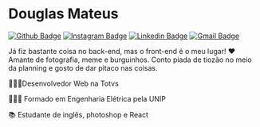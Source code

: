 # Douglas Mateus
[![Github Badge](https://img.shields.io/badge/-@followmedoug-1DA1F2?style=flat-square&logo=Twitter&logoColor=white&link=https://twitter.com/followmeDoug)](https://twitter.com/followmeDoug) [![Instagram Badge](https://img.shields.io/badge/-followmedoug-C13584?style=flat-square&logo=Instagram&logoColor=white&link=https://www.instagram.com/followmedoug/)](https://www.instagram.com/followmedoug/) [![Linkedin Badge](https://img.shields.io/badge/-LinkedIn-2867B2?style=flat-square&logo=Linkedin&logoColor=white&link=https://www.linkedin.com/in/douglas-mateus/)](https://www.linkedin.com/in/douglas-mateus) [![Gmail Badge](https://img.shields.io/badge/-Gmail-c71610?style=flat-square&logo=Gmail&logoColor=white&link=mailto:douglaspmateus@gmail.com)](mailto:douglaspmateus@gmail.com) 

Já fiz bastante coisa no back-end, mas o front-end é o meu lugar! ❤️ Amante de fotografia, meme e burguinhos. Conto piada de tiozão no meio da planning e gosto de dar pitaco nas coisas.

👨🏻‍💻Desenvolvedor Web na Totvs

👨🏻‍🎓 Formado em Engenharia Elétrica pela UNIP

📚 Estudante de inglês, photoshop e React
